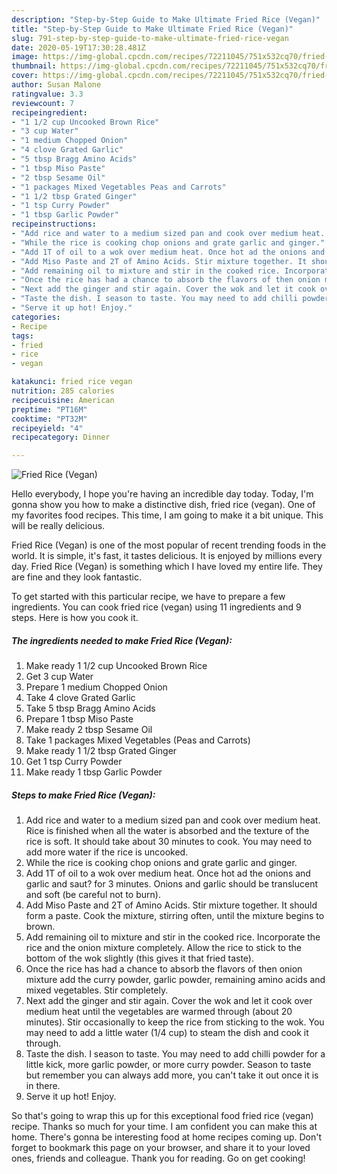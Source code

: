 ```yaml
---
description: "Step-by-Step Guide to Make Ultimate Fried Rice (Vegan)"
title: "Step-by-Step Guide to Make Ultimate Fried Rice (Vegan)"
slug: 791-step-by-step-guide-to-make-ultimate-fried-rice-vegan
date: 2020-05-19T17:30:28.481Z
image: https://img-global.cpcdn.com/recipes/72211045/751x532cq70/fried-rice-vegan-recipe-main-photo.jpg
thumbnail: https://img-global.cpcdn.com/recipes/72211045/751x532cq70/fried-rice-vegan-recipe-main-photo.jpg
cover: https://img-global.cpcdn.com/recipes/72211045/751x532cq70/fried-rice-vegan-recipe-main-photo.jpg
author: Susan Malone
ratingvalue: 3.3
reviewcount: 7
recipeingredient:
- "1 1/2 cup Uncooked Brown Rice"
- "3 cup Water"
- "1 medium Chopped Onion"
- "4 clove Grated Garlic"
- "5 tbsp Bragg Amino Acids"
- "1 tbsp Miso Paste"
- "2 tbsp Sesame Oil"
- "1 packages Mixed Vegetables Peas and Carrots"
- "1 1/2 tbsp Grated Ginger"
- "1 tsp Curry Powder"
- "1 tbsp Garlic Powder"
recipeinstructions:
- "Add rice and water to a medium sized pan and cook over medium heat. Rice is finished when all the water is absorbed and the texture of the rice is soft. It should take about 30 minutes to cook. You may need to add more water if the rice is uncooked."
- "While the rice is cooking chop onions and grate garlic and ginger."
- "Add 1T of oil to a wok over medium heat. Once hot ad the onions and garlic and saut? for 3 minutes. Onions and garlic should be translucent and soft (be careful not to burn)."
- "Add Miso Paste and 2T of Amino Acids. Stir mixture together. It should form a paste. Cook the mixture, stirring often, until the mixture begins to brown."
- "Add remaining oil to mixture and stir in the cooked rice. Incorporate the rice and the onion mixture completely. Allow the rice to stick to the bottom of the wok slightly (this gives it that fried taste)."
- "Once the rice has had a chance to absorb the flavors of then onion mixture add the curry powder, garlic powder, remaining amino acids and mixed vegetables. Stir completely."
- "Next add the ginger and stir again. Cover the wok and let it cook over medium heat until the vegetables are warmed through (about 20 minutes). Stir occasionally to keep the rice from sticking to the wok. You may need to add a little water (1/4 cup) to steam the dish and cook it through."
- "Taste the dish. I season to taste. You may need to add chilli powder for a little kick, more garlic powder, or more curry powder. Season to taste but remember you can always add more, you can&#39;t take it out once it is in there."
- "Serve it up hot! Enjoy."
categories:
- Recipe
tags:
- fried
- rice
- vegan

katakunci: fried rice vegan 
nutrition: 285 calories
recipecuisine: American
preptime: "PT16M"
cooktime: "PT32M"
recipeyield: "4"
recipecategory: Dinner

---
```



![Fried Rice (Vegan)](https://img-global.cpcdn.com/recipes/72211045/751x532cq70/fried-rice-vegan-recipe-main-photo.jpg)

Hello everybody, I hope you're having an incredible day today. Today, I'm gonna show you how to make a distinctive dish, fried rice (vegan). One of my favorites food recipes. This time, I am going to make it a bit unique. This will be really delicious.



Fried Rice (Vegan) is one of the most popular of recent trending foods in the world. It is simple, it's fast, it tastes delicious. It is enjoyed by millions every day. Fried Rice (Vegan) is something which I have loved my entire life. They are fine and they look fantastic.


To get started with this particular recipe, we have to prepare a few ingredients. You can cook fried rice (vegan) using 11 ingredients and 9 steps. Here is how you cook it.

<!--inarticleads1-->

##### The ingredients needed to make Fried Rice (Vegan):

1. Make ready 1 1/2 cup Uncooked Brown Rice
1. Get 3 cup Water
1. Prepare 1 medium Chopped Onion
1. Take 4 clove Grated Garlic
1. Take 5 tbsp Bragg Amino Acids
1. Prepare 1 tbsp Miso Paste
1. Make ready 2 tbsp Sesame Oil
1. Take 1 packages Mixed Vegetables (Peas and Carrots)
1. Make ready 1 1/2 tbsp Grated Ginger
1. Get 1 tsp Curry Powder
1. Make ready 1 tbsp Garlic Powder




<!--inarticleads2-->

##### Steps to make Fried Rice (Vegan):

1. Add rice and water to a medium sized pan and cook over medium heat. Rice is finished when all the water is absorbed and the texture of the rice is soft. It should take about 30 minutes to cook. You may need to add more water if the rice is uncooked.
1. While the rice is cooking chop onions and grate garlic and ginger.
1. Add 1T of oil to a wok over medium heat. Once hot ad the onions and garlic and saut? for 3 minutes. Onions and garlic should be translucent and soft (be careful not to burn).
1. Add Miso Paste and 2T of Amino Acids. Stir mixture together. It should form a paste. Cook the mixture, stirring often, until the mixture begins to brown.
1. Add remaining oil to mixture and stir in the cooked rice. Incorporate the rice and the onion mixture completely. Allow the rice to stick to the bottom of the wok slightly (this gives it that fried taste).
1. Once the rice has had a chance to absorb the flavors of then onion mixture add the curry powder, garlic powder, remaining amino acids and mixed vegetables. Stir completely.
1. Next add the ginger and stir again. Cover the wok and let it cook over medium heat until the vegetables are warmed through (about 20 minutes). Stir occasionally to keep the rice from sticking to the wok. You may need to add a little water (1/4 cup) to steam the dish and cook it through.
1. Taste the dish. I season to taste. You may need to add chilli powder for a little kick, more garlic powder, or more curry powder. Season to taste but remember you can always add more, you can&#39;t take it out once it is in there.
1. Serve it up hot! Enjoy.




So that's going to wrap this up for this exceptional food fried rice (vegan) recipe. Thanks so much for your time. I am confident you can make this at home. There's gonna be interesting food at home recipes coming up. Don't forget to bookmark this page on your browser, and share it to your loved ones, friends and colleague. Thank you for reading. Go on get cooking!
